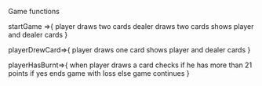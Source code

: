 Game functions

startGame =>{
    player draws two cards
    dealer draws two cards
    shows player and dealer cards
}

playerDrewCard=>{
    player draws one card
    shows player and dealer cards
}

playerHasBurnt=>{
    when player draws a card checks if he has more than 21 points
    if yes ends game with loss
    else game continues
}